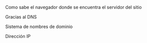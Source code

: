 Como sabe el navegador donde se encuentra el servidor del sitio

Gracias al DNS

Sistema de nombres de dominio

Dirección IP

